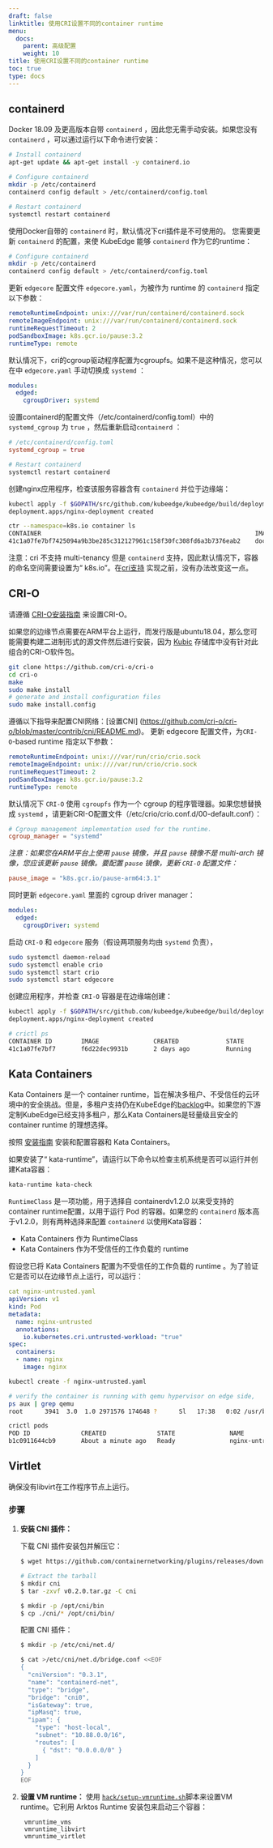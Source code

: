 ```yaml
---
draft: false
linktitle: 使用CRI设置不同的container runtime
menu:
  docs:
    parent: 高级配置
    weight: 10
title: 使用CRI设置不同的container runtime
toc: true
type: docs
---
```

## containerd

Docker 18.09 及更高版本自带 `containerd` ，因此您无需手动安装。如果您没有 `containerd` ，可以通过运行以下命令进行安装：

```bash
# Install containerd
apt-get update && apt-get install -y containerd.io

# Configure containerd
mkdir -p /etc/containerd
containerd config default > /etc/containerd/config.toml

# Restart containerd
systemctl restart containerd
```

使用Docker自带的 `containerd` 时，默认情况下cri插件是不可使用的。 您需要更新 `containerd` 的配置，来使 KubeEdge 能够 `containerd` 作为它的runtime：


```bash
# Configure containerd
mkdir -p /etc/containerd
containerd config default > /etc/containerd/config.toml
```

更新 `edgecore` 配置文件 `edgecore.yaml`，为被作为 runtime 的 `containerd` 指定以下参数：

```yaml
remoteRuntimeEndpoint: unix:///var/run/containerd/containerd.sock
remoteImageEndpoint: unix:///var/run/containerd/containerd.sock
runtimeRequestTimeout: 2
podSandboxImage: k8s.gcr.io/pause:3.2
runtimeType: remote
```

默认情况下，cri的cgroup驱动程序配置为cgroupfs。如果不是这种情况，您可以在中 `edgecore.yaml` 手动切换成 `systemd` ：

```yaml
modules:
  edged:
    cgroupDriver: systemd
```

设置containerd的配置文件（/etc/containerd/config.toml）中的 `systemd_cgroup` 为 `true` ，然后重新启动`containerd` ：



```toml
# /etc/containerd/config.toml
systemd_cgroup = true
```

```bash
# Restart containerd
systemctl restart containerd
```

创建nginx应用程序，检查该服务容器含有 `containerd` 并位于边缘端：

```bash
kubectl apply -f $GOPATH/src/github.com/kubeedge/kubeedge/build/deployment.yaml
deployment.apps/nginx-deployment created

ctr --namespace=k8s.io container ls
CONTAINER                                                           IMAGE                              RUNTIME
41c1a07fe7bf7425094a9b3be285c312127961c158f30fc308fd6a3b7376eab2    docker.io/library/nginx:1.15.12    io.containerd.runtime.v1.linux
```

注意：cri 不支持 multi-tenancy 但是 `containerd` 支持，因此默认情况下，容器的命名空间需要设置为“ k8s.io”。在[cri支持](https://github.com/containerd/cri/pull/1462) 实现之前，没有办法改变这一点。

## CRI-O

请遵循 [CRI-O安装指南](https://github.com/cri-o/cri-o/#installing-cri-o) 来设置CRI-O。

如果您的边缘节点需要在ARM平台上运行，而发行版是ubuntu18.04，那么您可能需要构建二进制形式的源文件然后进行安装，因为 [Kubic](https://build.opensuse.org/project/show/devel:kubic:libcontainers:stable) 存储库中没有针对此组合的CRI-O软件包。

```bash
git clone https://github.com/cri-o/cri-o
cd cri-o
make
sudo make install
# generate and install configuration files
sudo make install.config
```

遵循以下指导来配置CNI网络：[设置CNI] (https://github.com/cri-o/cri-o/blob/master/contrib/cni/README.md)。
更新 edgecore 配置文件，为`CRI-O`-based runtime 指定以下参数：

```yaml
remoteRuntimeEndpoint: unix:///var/run/crio/crio.sock
remoteImageEndpoint: unix:////var/run/crio/crio.sock
runtimeRequestTimeout: 2
podSandboxImage: k8s.gcr.io/pause:3.2
runtimeType: remote
```

默认情况下 `CRI-O` 使用 `cgroupfs` 作为一个 cgroup 的程序管理器。如果您想替换成 `systemd` ，请更新CRI-O配置文件（/etc/crio/crio.conf.d/00-default.conf）：

```conf
# Cgroup management implementation used for the runtime.
cgroup_manager = "systemd"
```

*注意：如果您在ARM平台上使用 `pause` 镜像，并且 `pause` 镜像不是 multi-arch 镜像，您应该更新 `pause` 镜像。要配置  `pause`  镜像，更新 `CRI-O` 配置文件：*

```conf
pause_image = "k8s.gcr.io/pause-arm64:3.1"
```

同时更新 `edgecore.yaml` 里面的 cgroup driver manager：

```yaml
modules:
  edged:
    cgroupDriver: systemd
```

启动 `CRI-O` 和 `edgecore` 服务（假设两项服务均由 `systemd` 负责），

```bash
sudo systemctl daemon-reload
sudo systemctl enable crio
sudo systemctl start crio
sudo systemctl start edgecore
```

创建应用程序，并检查 `CRI-O` 容器是在边缘端创建：

```bash
kubectl apply -f $GOPATH/src/github.com/kubeedge/kubeedge/build/deployment.yaml
deployment.apps/nginx-deployment created

# crictl ps
CONTAINER ID        IMAGE               CREATED             STATE               NAME                ATTEMPT             POD ID
41c1a07fe7bf7       f6d22dec9931b       2 days ago          Running             nginx               0                   51f727498b06f
```

## Kata Containers

Kata Containers 是一个 container runtime，旨在解决多租户、不受信任的云环境中的安全挑战。但是，多租户支持仍在KubeEdge的[backlog](https://github.com/kubeedge/kubeedge/issues/268)中。如果您的下游定制KubeEdge已经支持多租户，那么Kata Containers是轻量级且安全的 container runtime 的理想选择。

按照 [安装指南]( https://github.com/kata-containers/documentation/blob/master/how-to/containerd-kata.md) 安装和配置容器和 Kata Containers。

如果安装了“ kata-runtime”，请运行以下命令以检查主机系统是否可以运行并创建Kata容器：

```bash
kata-runtime kata-check
```

`RuntimeClass` 是一项功能，用于选择自 containerdv1.2.0 以来受支持的container runtime配置，以用于运行 Pod 的容器。如果您的 `containerd` 版本高于v1.2.0，则有两种选择来配置 `containerd` 以使用Kata容器：

- Kata Containers 作为 RuntimeClass
- Kata Containers 作为不受信任的工作负载的 runtime

假设您已将 Kata Containers 配置为不受信任的工作负载的 runtime 。为了验证它是否可以在边缘节点上运行，可以运行：

```yaml
cat nginx-untrusted.yaml
apiVersion: v1
kind: Pod
metadata:
  name: nginx-untrusted
  annotations:
    io.kubernetes.cri.untrusted-workload: "true"
spec:
  containers:
  - name: nginx
    image: nginx
```

```bash
kubectl create -f nginx-untrusted.yaml

# verify the container is running with qemu hypervisor on edge side,
ps aux | grep qemu
root      3941  3.0  1.0 2971576 174648 ?      Sl   17:38   0:02 /usr/bin/qemu-system-aarch64

crictl pods
POD ID              CREATED              STATE               NAME                NAMESPACE           ATTEMPT
b1c0911644cb9       About a minute ago   Ready               nginx-untrusted     default             0
```

## Virtlet

确保没有libvirt在工作程序节点上运行。

### 步骤
1. **安装 CNI 插件：**

	下载 CNI 插件安装包并解压它：

	```bash
	$ wget https://github.com/containernetworking/plugins/releases/download/v0.8.2/cni-plugins-linux-amd64-v0.8.2.tgz

	# Extract the tarball
	$ mkdir cni
	$ tar -zxvf v0.2.0.tar.gz -C cni

	$ mkdir -p /opt/cni/bin
	$ cp ./cni/* /opt/cni/bin/
	```

	配置 CNI 插件：

	```bash
	$ mkdir -p /etc/cni/net.d/

	$ cat >/etc/cni/net.d/bridge.conf <<EOF
	{
	  "cniVersion": "0.3.1",
	  "name": "containerd-net",
	  "type": "bridge",
	  "bridge": "cni0",
	  "isGateway": true,
	  "ipMasq": true,
	  "ipam": {
	    "type": "host-local",
	    "subnet": "10.88.0.0/16",
	    "routes": [
	      { "dst": "0.0.0.0/0" }
	    ]
	  }
	}
	EOF
	```

1. **设置 VM runtime：**
 使用 [`hack/setup-vmruntime.sh`](https://github.com/kubeedge/kubeedge/tree/master/hack/setup-vmruntime.sh)脚本来设置VM runtime。它利用 Arktos Runtime 安装包来启动三个容器：

	 	vmruntime_vms
		vmruntime_libvirt
		vmruntime_virtlet
